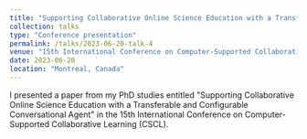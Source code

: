 ```yaml
---
title: "Supporting Collaborative Online Science Education with a Transferable and Configurable Conversational Agent"
collection: talks
type: "Conference presentation"
permalink: /talks/2023-06-20-talk-4
venue: "15th International Conference on Computer-Supported Collaborative Learning (CSCL)"
date: 2023-06-20
location: "Montreal, Canada"
---
```


I presented a paper from my PhD studies entitled "Supporting Collaborative Online Science Education with a Transferable and Configurable Conversational Agent" in the 15th International Conference on Computer-Supported Collaborative Learning (CSCL). 

